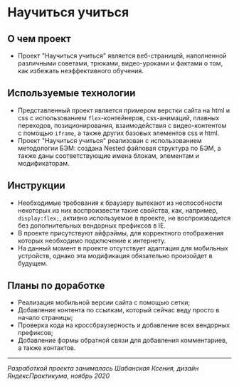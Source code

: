 # Научиться учиться

## О чем проект
* Проект "Научиться учиться" является веб-страницей, наполненной различными советами, трюками, видео-уроками и фактами о том, как избежать неэффективного обучения. 

## Используемые технологии
* Представленный проект является примером верстки сайта на html и css с использованием `flex`-контейнеров, css-анимаций, плавных переходов, позиционирования, взаимодействия с видео-контентом с помощью `iframe`, а также других базовых элементов css и html. 
* Проект "Научиться учиться" реализован с использованием методологии БЭМ: создана Nested файловая структура по БЭМ, а также даны соответствующие имена блокам, элементам и модификаторам.

## Инструкции
* Необходимые требования к браузеру вытекают из неспособности некоторых из них воспроизвести такие свойства, как, например, `display:flex;`, активно используемое в проекте, не воспроизводится без дополнительных вендорных префиксов в IE.
* В проекте присутствуют айфрэймы, для корректного отображения которых необходимо подключение к интернету.
* На данный момент в проекте отсутствует адаптация для мобильных устройств, однако эта модификация обязательно произойдет в будущем.

## Планы по доработке
* Реализация мобильной версии сайта c помощью сетки;
* Добавление контента по ссылкам, который сейчас веду просто в начало страницы;
* Проверка кода на кроссбраузерность и добавление всех вендорных префиксов;
* Добавление формы обратной связи для добавления комментариев, а также контактов.

---
_Разработкой проекта занималась Шабанская Ксения, дизайн ЯндексПрактикума, ноябрь 2020_